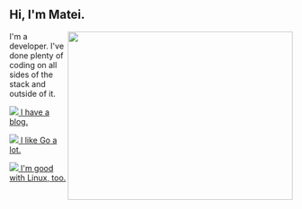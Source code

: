 ## Hi, I'm Matei.

<img src="https://wakatime.com/share/@7c6b3cec-0f6c-4caa-a0fc-ba7a5bbe368f/9d320c47-2161-4d4b-97a7-d24c0ea0cdaf.png" width=400 height=300 align="right"/>

I'm a developer. I've done plenty of coding on all sides of the stack and outside of it.

<a href="https://blog.stormhub.io"><img src="https://img.icons8.com/20/blog" /> I have a blog.</a>

<a href="https://github.com/StormFireFox1?tab=repositories&q=&type=&language=go"><img src="https://img.icons8.com/20/golang" /> I like Go a lot.</a>

<a href="https://github.com/acmucsd/tech-stack"><img src="https://img.icons8.com/20/linux" /> I'm good with Linux, too.</a>
